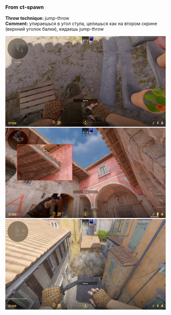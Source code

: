 ### From ct-spawn
**Throw technique:** jump-throw  
**Comment:** упираешься в угол стула, целишься как на втором скрине (верхний уголок балки), кидаешь jump-throw

![](img/mid-pit-side-ct-spawn_0.jpg)![](img/mid-pit-side-ct-spawn_1.jpg)![](img/mid-pit-side-ct-spawn_2.jpg)